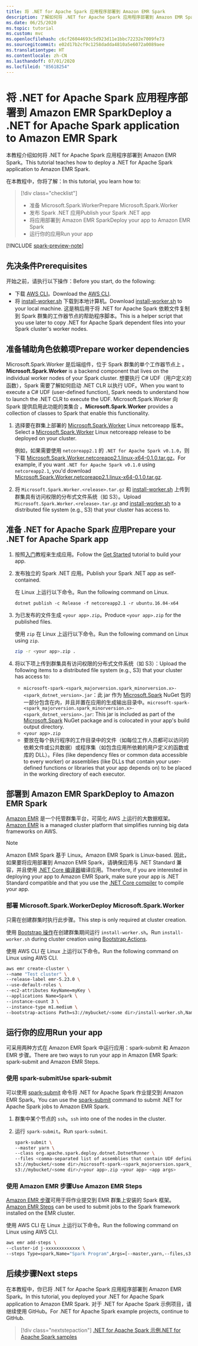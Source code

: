 ```yaml
---
title: 将 .NET for Apache Spark 应用程序部署到 Amazon EMR Spark
description: 了解如何将 .NET for Apache Spark 应用程序部署到 Amazon EMR Spark。
ms.date: 06/25/2020
ms.topic: tutorial
ms.custom: mvc
ms.openlocfilehash: c6cf26044693c5d923d11e1bbc72232e7009fe73
ms.sourcegitcommit: e02d17b2cf9c1258dadda4810a5e6072a0089aee
ms.translationtype: HT
ms.contentlocale: zh-CN
ms.lasthandoff: 07/01/2020
ms.locfileid: "85618254"
---
```

# <a name="deploy-a-net-for-apache-spark-application-to-amazon-emr-spark"></a><span data-ttu-id="3d12f-103">将 .NET for Apache Spark 应用程序部署到 Amazon EMR Spark</span><span class="sxs-lookup"><span data-stu-id="3d12f-103">Deploy a .NET for Apache Spark application to Amazon EMR Spark</span></span>

<span data-ttu-id="3d12f-104">本教程介绍如何将 .NET for Apache Spark 应用程序部署到 Amazon EMR Spark。</span><span class="sxs-lookup"><span data-stu-id="3d12f-104">This tutorial teaches how to deploy a .NET for Apache Spark application to Amazon EMR Spark.</span></span>

<span data-ttu-id="3d12f-105">在本教程中，你将了解：</span><span class="sxs-lookup"><span data-stu-id="3d12f-105">In this tutorial, you learn how to:</span></span>

> [!div class="checklist"]
>
> * <span data-ttu-id="3d12f-106">准备 Microsoft.Spark.Worker</span><span class="sxs-lookup"><span data-stu-id="3d12f-106">Prepare Microsoft.Spark.Worker</span></span>
> * <span data-ttu-id="3d12f-107">发布 Spark .NET 应用</span><span class="sxs-lookup"><span data-stu-id="3d12f-107">Publish your Spark .NET app</span></span>
> * <span data-ttu-id="3d12f-108">将应用部署到 Amazon EMR Spark</span><span class="sxs-lookup"><span data-stu-id="3d12f-108">Deploy your app to Amazon EMR Spark</span></span>
> * <span data-ttu-id="3d12f-109">运行你的应用</span><span class="sxs-lookup"><span data-stu-id="3d12f-109">Run your app</span></span>

[!INCLUDE [spark-preview-note](../../../includes/spark-preview-note.md)]

## <a name="prerequisites"></a><span data-ttu-id="3d12f-110">先决条件</span><span class="sxs-lookup"><span data-stu-id="3d12f-110">Prerequisites</span></span>

<span data-ttu-id="3d12f-111">开始之前，请执行以下操作：</span><span class="sxs-lookup"><span data-stu-id="3d12f-111">Before you start, do the following:</span></span>

* <span data-ttu-id="3d12f-112">下载 [AWS CLI](https://aws.amazon.com/cli/)。</span><span class="sxs-lookup"><span data-stu-id="3d12f-112">Download the [AWS CLI](https://aws.amazon.com/cli/).</span></span>
* <span data-ttu-id="3d12f-113">将 [install-worker.sh](https://github.com/dotnet/spark/blob/master/deployment/install-worker.sh) 下载到本地计算机。</span><span class="sxs-lookup"><span data-stu-id="3d12f-113">Download [install-worker.sh](https://github.com/dotnet/spark/blob/master/deployment/install-worker.sh) to your local machine.</span></span> <span data-ttu-id="3d12f-114">这是稍后用于将 .NET for Apache Spark 依赖文件复制到 Spark 群集的工作器节点的帮助程序脚本。</span><span class="sxs-lookup"><span data-stu-id="3d12f-114">This is a helper script that you use later to copy .NET for Apache Spark dependent files into your Spark cluster's worker nodes.</span></span>

## <a name="prepare-worker-dependencies"></a><span data-ttu-id="3d12f-115">准备辅助角色依赖项</span><span class="sxs-lookup"><span data-stu-id="3d12f-115">Prepare worker dependencies</span></span>

<span data-ttu-id="3d12f-116">Microsoft.Spark.Worker 是后端组件，位于 Spark 群集的单个工作器节点上  。</span><span class="sxs-lookup"><span data-stu-id="3d12f-116">**Microsoft.Spark.Worker** is a backend component that lives on the individual worker nodes of your Spark cluster.</span></span> <span data-ttu-id="3d12f-117">想要执行 C# UDF（用户定义的函数），Spark 需要了解如何启动 .NET CLR 以执行 UDF。</span><span class="sxs-lookup"><span data-stu-id="3d12f-117">When you want to execute a C# UDF (user-defined function), Spark needs to understand how to launch the .NET CLR to execute the UDF.</span></span> <span data-ttu-id="3d12f-118">Microsoft.Spark.Worker 向 Spark 提供启用此功能的类集合  。</span><span class="sxs-lookup"><span data-stu-id="3d12f-118">**Microsoft.Spark.Worker** provides a collection of classes to Spark that enable this functionality.</span></span>

1. <span data-ttu-id="3d12f-119">选择要在群集上部署的 [Microsoft.Spark.Worker](https://github.com/dotnet/spark/releases) Linux netcoreapp 版本。</span><span class="sxs-lookup"><span data-stu-id="3d12f-119">Select a [Microsoft.Spark.Worker](https://github.com/dotnet/spark/releases) Linux netcoreapp release to be deployed on your cluster.</span></span>

   <span data-ttu-id="3d12f-120">例如，如果需要使用 `netcoreapp2.1` 的 `.NET for Apache Spark v0.1.0`，则下载 [Microsoft.Spark.Worker.netcoreapp2.1.linux-x64-0.1.0.tar.gz](https://github.com/dotnet/spark/releases/download/v0.1.0/Microsoft.Spark.Worker.netcoreapp2.1.linux-x64-0.1.0.tar.gz)。</span><span class="sxs-lookup"><span data-stu-id="3d12f-120">For example, if you want `.NET for Apache Spark v0.1.0` using `netcoreapp2.1`, you'd download [Microsoft.Spark.Worker.netcoreapp2.1.linux-x64-0.1.0.tar.gz](https://github.com/dotnet/spark/releases/download/v0.1.0/Microsoft.Spark.Worker.netcoreapp2.1.linux-x64-0.1.0.tar.gz).</span></span>

2. <span data-ttu-id="3d12f-121">将 `Microsoft.Spark.Worker.<release>.tar.gz` 和 [install-worker.sh](https://github.com/dotnet/spark/blob/master/deployment/install-worker.sh) 上传到群集具有访问权限的分布式文件系统（如 S3）。</span><span class="sxs-lookup"><span data-stu-id="3d12f-121">Upload `Microsoft.Spark.Worker.<release>.tar.gz` and [install-worker.sh](https://github.com/dotnet/spark/blob/master/deployment/install-worker.sh) to a distributed file system (e.g., S3) that your cluster has access to.</span></span>

## <a name="prepare-your-net-for-apache-spark-app"></a><span data-ttu-id="3d12f-122">准备 .NET for Apache Spark 应用</span><span class="sxs-lookup"><span data-stu-id="3d12f-122">Prepare your .NET for Apache Spark app</span></span>

1. <span data-ttu-id="3d12f-123">按照[入门](get-started.md)教程来生成应用。</span><span class="sxs-lookup"><span data-stu-id="3d12f-123">Follow the [Get Started](get-started.md) tutorial to build your app.</span></span>

2. <span data-ttu-id="3d12f-124">发布独立的 Spark .NET 应用。</span><span class="sxs-lookup"><span data-stu-id="3d12f-124">Publish your Spark .NET app as self-contained.</span></span>

   <span data-ttu-id="3d12f-125">在 Linux 上运行以下命令。</span><span class="sxs-lookup"><span data-stu-id="3d12f-125">Run the following command on Linux.</span></span>

   ```dotnetcli
   dotnet publish -c Release -f netcoreapp2.1 -r ubuntu.16.04-x64
   ```

3. <span data-ttu-id="3d12f-126">为已发布的文件生成 `<your app>.zip`。</span><span class="sxs-lookup"><span data-stu-id="3d12f-126">Produce `<your app>.zip` for the published files.</span></span>

   <span data-ttu-id="3d12f-127">使用 `zip` 在 Linux 上运行以下命令。</span><span class="sxs-lookup"><span data-stu-id="3d12f-127">Run the following command on Linux using `zip`.</span></span>

   ```bash
   zip -r <your app>.zip .
   ```

4. <span data-ttu-id="3d12f-128">将以下项上传到群集具有访问权限的分布式文件系统（如 S3）：</span><span class="sxs-lookup"><span data-stu-id="3d12f-128">Upload the following items to a distributed file system (e.g., S3) that your cluster has access to:</span></span>

   * <span data-ttu-id="3d12f-129">`microsoft-spark-<spark_majorversion.spark_minorversion.x>-<spark_dotnet_version>.jar`：此 jar 作为 [Microsoft.Spark](https://www.nuget.org/packages/Microsoft.Spark/) NuGet 包的一部分包含在内，并且并置在应用的生成输出目录中。</span><span class="sxs-lookup"><span data-stu-id="3d12f-129">`microsoft-spark-<spark_majorversion.spark_minorversion.x>-<spark_dotnet_version>.jar`: This jar is included as part of the [Microsoft.Spark](https://www.nuget.org/packages/Microsoft.Spark/) NuGet package and is colocated in your app's build output directory.</span></span>
   * `<your app>.zip`
   * <span data-ttu-id="3d12f-130">要放在每个执行程序的工作目录中的文件（如每位工作人员都可以访问的依赖文件或公共数据）或程序集（如包含应用所依赖的用户定义的函数或库的 DLL）。</span><span class="sxs-lookup"><span data-stu-id="3d12f-130">Files (like dependency files or common data accessible to every worker) or assemblies (like DLLs that contain your user-defined functions or libraries that your app depends on) to be placed in the working directory of each executor.</span></span>

## <a name="deploy-to-amazon-emr-spark"></a><span data-ttu-id="3d12f-131">部署到 Amazon EMR Spark</span><span class="sxs-lookup"><span data-stu-id="3d12f-131">Deploy to Amazon EMR Spark</span></span>

<span data-ttu-id="3d12f-132">[Amazon EMR](https://docs.aws.amazon.com/emr/latest/ManagementGuide/emr-what-is-emr.html) 是一个托管群集平台，可简化 AWS 上运行的大数据框架。</span><span class="sxs-lookup"><span data-stu-id="3d12f-132">[Amazon EMR](https://docs.aws.amazon.com/emr/latest/ManagementGuide/emr-what-is-emr.html) is a managed cluster platform that simplifies running big data frameworks on AWS.</span></span>

> [!NOTE]
> <span data-ttu-id="3d12f-133">Amazon EMR Spark 基于 Linux。</span><span class="sxs-lookup"><span data-stu-id="3d12f-133">Amazon EMR Spark is Linux-based.</span></span> <span data-ttu-id="3d12f-134">因此，如果要将应用部署到 Amazon EMR Spark，请确保应用与 .NET Standard 兼容，并且使用 [.NET Core 编译器](https://dotnet.microsoft.com/download)编译应用。</span><span class="sxs-lookup"><span data-stu-id="3d12f-134">Therefore, if you are interested in deploying your app to Amazon EMR Spark, make sure your app is .NET Standard compatible and that you use the [.NET Core compiler](https://dotnet.microsoft.com/download) to compile your app.</span></span>

### <a name="deploy-microsoftsparkworker"></a><span data-ttu-id="3d12f-135">部署 Microsoft.Spark.Worker</span><span class="sxs-lookup"><span data-stu-id="3d12f-135">Deploy Microsoft.Spark.Worker</span></span>

<span data-ttu-id="3d12f-136">只需在创建群集时执行此步骤。</span><span class="sxs-lookup"><span data-stu-id="3d12f-136">This step is only required at cluster creation.</span></span>

<span data-ttu-id="3d12f-137">使用 [Bootstrap 操作](https://docs.aws.amazon.com/emr/latest/ManagementGuide/emr-plan-bootstrap.html)在创建群集期间运行 `install-worker.sh`。</span><span class="sxs-lookup"><span data-stu-id="3d12f-137">Run `install-worker.sh` during cluster creation using [Bootstrap Actions](https://docs.aws.amazon.com/emr/latest/ManagementGuide/emr-plan-bootstrap.html).</span></span>

<span data-ttu-id="3d12f-138">使用 AWS CLI 在 Linux 上运行以下命令。</span><span class="sxs-lookup"><span data-stu-id="3d12f-138">Run the following command on Linux using AWS CLI.</span></span>

```bash
aws emr create-cluster \
--name "Test cluster" \
--release-label emr-5.23.0 \
--use-default-roles \
--ec2-attributes KeyName=myKey \
--applications Name=Spark \
--instance-count 3 \
--instance-type m1.medium \
--bootstrap-actions Path=s3://mybucket/<some dir>/install-worker.sh,Name="Install Microsoft.Spark.Worker",Args=["aws","s3://mybucket/<some dir>/Microsoft.Spark.Worker.<release>.tar.gz","/usr/local/bin"]
```

## <a name="run-your-app"></a><span data-ttu-id="3d12f-139">运行你的应用</span><span class="sxs-lookup"><span data-stu-id="3d12f-139">Run your app</span></span>

<span data-ttu-id="3d12f-140">可采用两种方式在 Amazon EMR Spark 中运行应用：spark-submit 和 Amazon EMR 步骤。</span><span class="sxs-lookup"><span data-stu-id="3d12f-140">There are two ways to run your app in Amazon EMR Spark: spark-submit and Amazon EMR Steps.</span></span>

### <a name="use-spark-submit"></a><span data-ttu-id="3d12f-141">使用 spark-submit</span><span class="sxs-lookup"><span data-stu-id="3d12f-141">Use spark-submit</span></span>

<span data-ttu-id="3d12f-142">可以使用 [spark-submit](https://spark.apache.org/docs/latest/submitting-applications.html) 命令将 .NET for Apache Spark 作业提交到 Amazon EMR Spark。</span><span class="sxs-lookup"><span data-stu-id="3d12f-142">You can use the [spark-submit](https://spark.apache.org/docs/latest/submitting-applications.html) command to submit .NET for Apache Spark jobs to Amazon EMR Spark.</span></span>

1. <span data-ttu-id="3d12f-143">群集中某个节点的 `ssh`。</span><span class="sxs-lookup"><span data-stu-id="3d12f-143">`ssh` into one of the nodes in the cluster.</span></span>

2. <span data-ttu-id="3d12f-144">运行 `spark-submit`。</span><span class="sxs-lookup"><span data-stu-id="3d12f-144">Run `spark-submit`.</span></span>

   ```bash
   spark-submit \
   --master yarn \
   --class org.apache.spark.deploy.dotnet.DotnetRunner \
   --files <comma-separated list of assemblies that contain UDF definitions, if any> \
   s3://mybucket/<some dir>/microsoft-spark-<spark_majorversion.spark_minorversion.x>-<spark_dotnet_version>.jar \
   s3://mybucket/<some dir>/<your app>.zip <your app> <app args>
   ```

### <a name="use-amazon-emr-steps"></a><span data-ttu-id="3d12f-145">使用 Amazon EMR 步骤</span><span class="sxs-lookup"><span data-stu-id="3d12f-145">Use Amazon EMR Steps</span></span>

<span data-ttu-id="3d12f-146">[Amazon EMR 步骤](https://docs.aws.amazon.com/emr/latest/ReleaseGuide/emr-spark-submit-step.html)可用于将作业提交到 EMR 群集上安装的 Spark 框架。</span><span class="sxs-lookup"><span data-stu-id="3d12f-146">[Amazon EMR Steps](https://docs.aws.amazon.com/emr/latest/ReleaseGuide/emr-spark-submit-step.html) can be used to submit jobs to the Spark framework installed on the EMR cluster.</span></span>

<span data-ttu-id="3d12f-147">使用 AWS CLI 在 Linux 上运行以下命令。</span><span class="sxs-lookup"><span data-stu-id="3d12f-147">Run the following command on Linux using AWS CLI.</span></span>

```bash
aws emr add-steps \
--cluster-id j-xxxxxxxxxxxxx \
--steps Type=spark,Name="Spark Program",Args=[--master,yarn,--files,s3://mybucket/<some dir>/<udf assembly>,--class,org.apache.spark.deploy.dotnet.DotnetRunner,s3://mybucket/<some dir>/microsoft-spark-<spark_majorversion.spark_minorversion.x>-<spark_dotnet_version>.jar,s3://mybucket/<some dir>/<your app>.zip,<your app>,<app arg 1>,<app arg 2>,...,<app arg n>],ActionOnFailure=CONTINUE
```

## <a name="next-steps"></a><span data-ttu-id="3d12f-148">后续步骤</span><span class="sxs-lookup"><span data-stu-id="3d12f-148">Next steps</span></span>

<span data-ttu-id="3d12f-149">在本教程中，你已将 .NET for Apache Spark 应用程序部署到 Amazon EMR Spark。</span><span class="sxs-lookup"><span data-stu-id="3d12f-149">In this tutorial, you deployed your .NET for Apache Spark application to Amazon EMR Spark.</span></span> <span data-ttu-id="3d12f-150">对于 .NET for Apache Spark 示例项目，请继续使用 GitHub。</span><span class="sxs-lookup"><span data-stu-id="3d12f-150">For .NET for Apache Spark example projects, continue to GitHub.</span></span>

> [!div class="nextstepaction"]
> [<span data-ttu-id="3d12f-151">.NET for Apache Spark 示例</span><span class="sxs-lookup"><span data-stu-id="3d12f-151">.NET for Apache Spark samples</span></span>](https://github.com/dotnet/spark/tree/master/examples)
